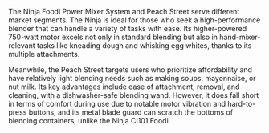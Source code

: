 The Ninja Foodi Power Mixer System and Peach Street serve different market segments. The Ninja is ideal for those who seek a high-performance blender that can handle a variety of tasks with ease. Its higher-powered 750-watt motor excels not only in standard blending but also in hand-mixer-relevant tasks like kneading dough and whisking egg whites, thanks to its multiple attachments. 

Meanwhile, the Peach Street targets users who prioritize affordability and have relatively light blending needs such as making soups, mayonnaise, or nut milk. Its key advantages include ease of attachment, removal, and cleaning, with a dishwasher-safe blending wand. However, it does fall short in terms of comfort during use due to notable motor vibration and hard-to-press buttons, and its metal blade guard can scratch the bottoms of blending containers, unlike the Ninja CI101 Foodi.